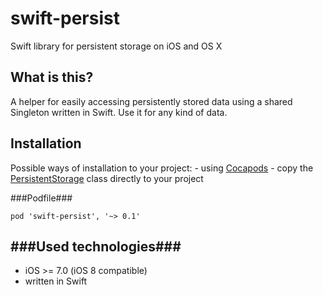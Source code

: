 swift-persist
=============

Swift library for persistent storage on iOS and OS X

What is this?
-------------
A helper for easily accessing persistently stored data using a shared Singleton written in Swift. Use it for any kind of data.

Installation 
-----------------
Possible ways of installation to your project:
	- using [Cocapods][1]
	- copy the [PersistentStorage][2] class directly to your project
	
###Podfile###

```
pod 'swift-persist', '~> 0.1'
```

###Used technologies###
-----------------

 - iOS >= 7.0 (iOS 8 compatible)
 - written in Swift

  [1]: http://cocoapods.org
  [2]:https://github.com/vasarhelyia/swift-persist/blob/master/PersistentStorage.swift


